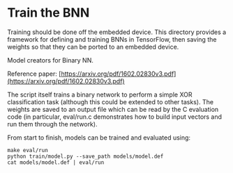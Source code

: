 # Train the BNN

Training should be done off the embedded device. This directory provides a framework for defining and training BNNs in TensorFlow, then saving the weights so that they can be ported to an embedded device.

Model creators for Binary NN.

Reference paper: [https://arxiv.org/pdf/1602.02830v3.pdf](https://arxiv.org/pdf/1602.02830v3.pdf)

The script itself trains a binary network to perform a simple XOR classification task (although this could be extended to other tasks). The weights are saved to an output file which can be read by the C evaluation code (in particular, eval/run.c demonstrates how to build input vectors and run them through the network).

From start to finish, models can be trained and evaluated using:

    make eval/run
    python train/model.py --save_path models/model.def
    cat models/model.def | eval/run
